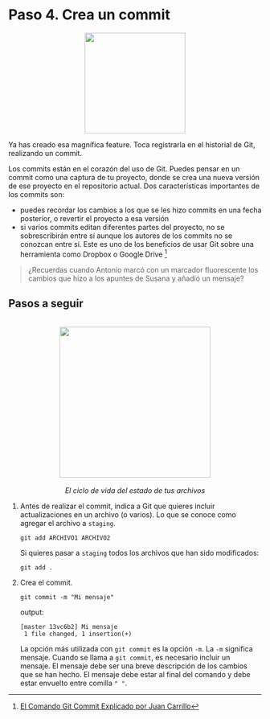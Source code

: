 # Paso 4. Crea un commit

<div align="center">
	<img src="https://ik.imagekit.io/gdgjaen/charlas/open-source-2021/crea-un-commit_hbGzDMdb8B.png" height="200px"/>
</div>

Ya has creado esa magnífica feature. Toca registrarla en el historial de Git, realizando un commit. 

Los commits están en el corazón del uso de Git. Puedes pensar en un commit como una captura de tu proyecto, donde se crea una nueva versión de ese proyecto en el repositorio actual. Dos características importantes de los commits son:

- puedes recordar los cambios a los que se les hizo commits en una fecha posterior, o revertir el proyecto a esa versión
- si varios commits editan diferentes partes del proyecto, no se sobrescribirán entre sí aunque los autores de los commits no se conozcan entre sí. Este es uno de los beneficios de usar Git sobre una herramienta como Dropbox o Google Drive [^1]

> ¿Recuerdas cuando Antonio marcó con un marcador fluorescente los cambios que hizo a los apuntes de Susana y añadió un mensaje? 

## Pasos a seguir

<div align="center">
  </br>
	<img src="https://ik.imagekit.io/gdgjaen/charlas/open-source-2021/git-flowchart_2S6kARyK2Ir.png" height="300px"/>
</br>
</br>
<i>El ciclo de vida del estado de tus archivos</i>
</div>



1. Antes de realizar el commit, indica a Git que quieres incluir actualizaciones en un archivo (o varios). Lo que se conoce como agregar el archivo a `staging`. 

   ```shell
   git add ARCHIVO1 ARCHIVO2
   ```

   Si quieres pasar a `staging` todos los archivos que han sido modificados:

   ```shell
   git add . 
   ```

2. Crea el commit.

   ```shell
   git commit -m "Mi mensaje"
   ```

   output: 

   ```shell
   [master 13vc6b2] Mi mensaje
    1 file changed, 1 insertion(+)
   ```

   La opción más utilizada con `git commit` es la opción `-m`. La `-m` significa mensaje. Cuando se llama a `git commit`, es necesario incluir un mensaje. El mensaje debe ser una breve descripción de los cambios que se han hecho. El mensaje debe estar al final del comando y debe estar envuelto entre comilla `" "`.



[^1]: [El Comando Git Commit Explicado por Juan Carrillo](https://www.freecodecamp.org/espanol/news/el-comando-git-commit-explicado/)

